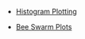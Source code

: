 * [Histogram Plotting](/Supervised_learning/EDA/Histogram_plotting.py)
  
* [Bee Swarm Plots](/Supervised_learning/EDA/Bee_swarm_plot.py)
 
